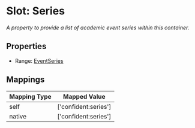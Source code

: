 # Slot: Series
_A property to provide a list of academic event series within this container._



<!-- no inheritance hierarchy -->


## Properties

 * Range: [EventSeries](EventSeries.md)



## Mappings

| Mapping Type | Mapped Value |
| ---  | ---  |
| self | ['confident:series'] |
| native | ['confident:series'] |






